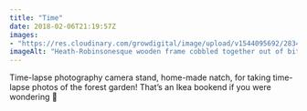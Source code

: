 ```yaml
---
title: "Time"
date: 2018-02-06T21:19:57Z
images: 
- "https://res.cloudinary.com/growdigital/image/upload/v1544095692/28341536319_db65063e0f_o.jpg"
imageAlt: "Heath-Robinsonesque wooden frame cobbled together out of bits of old wood and a bookend"
---
```


Time-lapse photography camera stand, home-made natch, for taking time-lapse photos of the forest garden! That’s an Ikea bookend if you were wondering 🤔
